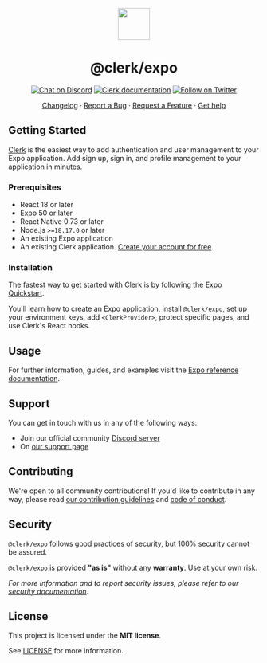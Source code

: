 <p align="center">
  <a href="https://clerk.com?utm_source=github&utm_medium=clerk_expo" target="_blank" rel="noopener noreferrer">
    <picture>
      <source media="(prefers-color-scheme: dark)" srcset="https://images.clerk.com/static/logo-dark-mode-400x400.png">
      <img src="https://images.clerk.com/static/logo-light-mode-400x400.png" height="64">
    </picture>
  </a>
  <br />
  <h1 align="center">@clerk/expo</h1>
</p>

<div align="center">

[![Chat on Discord](https://img.shields.io/discord/856971667393609759.svg?logo=discord)](https://clerk.com/discord)
[![Clerk documentation](https://img.shields.io/badge/documentation-clerk-green.svg)](https://clerk.com/docs?utm_source=github&utm_medium=clerk_expo)
[![Follow on Twitter](https://img.shields.io/twitter/follow/ClerkDev?style=social)](https://twitter.com/intent/follow?screen_name=ClerkDev)

[Changelog](https://github.com/clerk/javascript/blob/main/packages/expo/CHANGELOG.md)
·
[Report a Bug](https://github.com/clerk/javascript/issues/new?assignees=&labels=needs-triage&projects=&template=BUG_REPORT.yml)
·
[Request a Feature](https://feedback.clerk.com/roadmap)
·
[Get help](https://clerk.com/contact/support?utm_source=github&utm_medium=clerk_expo)

</div>

## Getting Started

[Clerk](https://clerk.com/?utm_source=github&utm_medium=clerk_expo) is the easiest way to add authentication and user management to your Expo application. Add sign up, sign in, and profile management to your application in minutes.

### Prerequisites

- React 18 or later
- Expo 50 or later
- React Native 0.73 or later
- Node.js `>=18.17.0` or later
- An existing Expo application
- An existing Clerk application. [Create your account for free](https://dashboard.clerk.com/sign-up?utm_source=github&utm_medium=clerk_expo).

### Installation

The fastest way to get started with Clerk is by following the [Expo Quickstart](https://clerk.com/docs/quickstarts/expo?utm_source=github&utm_medium=clerk_expo).

You'll learn how to create an Expo application, install `@clerk/expo`, set up your environment keys, add `<ClerkProvider>`, protect specific pages, and use Clerk's React hooks.

## Usage

For further information, guides, and examples visit the [Expo reference documentation](https://clerk.com/docs/references/expo/overview?utm_source=github&utm_medium=clerk_expo).

## Support

You can get in touch with us in any of the following ways:

- Join our official community [Discord server](https://clerk.com/discord)
- On [our support page](https://clerk.com/contact/support?utm_source=github&utm_medium=clerk_expo)

## Contributing

We're open to all community contributions! If you'd like to contribute in any way, please read [our contribution guidelines](https://github.com/clerk/javascript/blob/main/docs/CONTRIBUTING.md) and [code of conduct](https://github.com/clerk/javascript/blob/main/docs/CODE_OF_CONDUCT.md).

## Security

`@clerk/expo` follows good practices of security, but 100% security cannot be assured.

`@clerk/expo` is provided **"as is"** without any **warranty**. Use at your own risk.

_For more information and to report security issues, please refer to our [security documentation](https://github.com/clerk/javascript/blob/main/docs/SECURITY.md)._

## License

This project is licensed under the **MIT license**.

See [LICENSE](https://github.com/clerk/javascript/blob/main/packages/expo/LICENSE) for more information.
